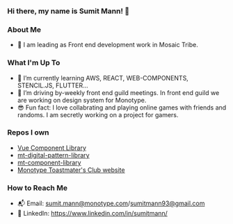 <!--
**sumitmann/sumitmann** is a ✨ _special_ ✨ repository because its `README.md` (this file) appears on your GitHub profile.
-->

### Hi there, my name is Sumit Mann! 👋 

### About Me 
- 👨 I am leading as Front end development work in Mosaic Tribe.

### What I'm Up To 
- 🌱 I’m currently learning AWS, REACT, WEB-COMPONENTS, STENCIL.JS, FLUTTER...
- 🔭 I’m driving by-weekly front end guild meetings. In front end guild we are working on design system for Monotype.
- 😎 Fun fact: I love collabrating and playing online games with friends and randoms. I am secretly working on a project for gamers.

### Repos I own
- [Vue Component Library](https://github.com/Monotype/vue-component-library)
- [mt-digital-pattern-library](https://github.com/Monotype/mt-digital-pattern-library)
- [mt-component-library](https://github.com/Monotype/mt-component-library/)
- [Monotype Toastmater's Club website](https://github.com/sumit-mann/monotypetpastmasters.github.io)

### How to Reach Me
- 📬 Email: sumit.mann@monotype.com/sumitmann93@gmail.com
- 👤 LinkedIn: https://www.linkedin.com/in/sumitmann/
